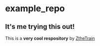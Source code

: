 # example_repo

## It's me trying this out!

This is a **very cool respository** by [ZtheTrain](https://bsky.app/profile/zthetrain.bsky.social)
